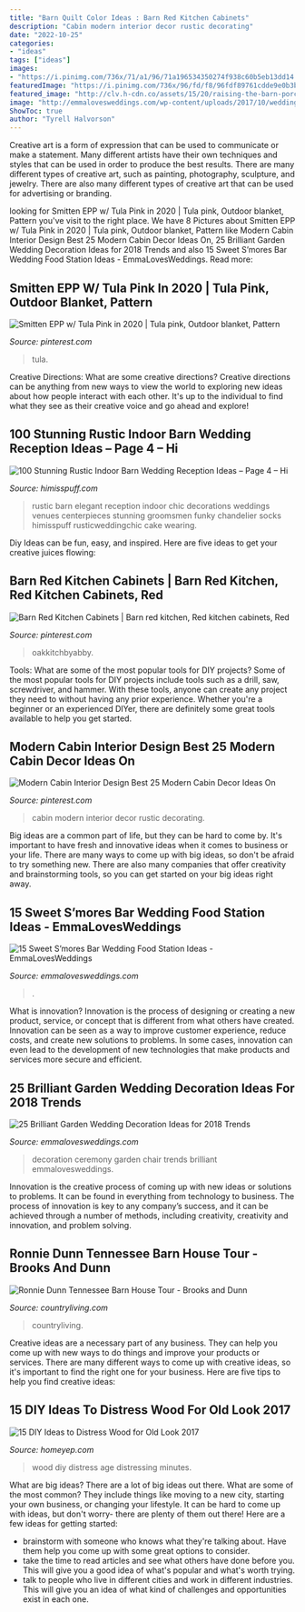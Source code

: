 ```yaml
---
title: "Barn Quilt Color Ideas : Barn Red Kitchen Cabinets"
description: "Cabin modern interior decor rustic decorating"
date: "2022-10-25"
categories:
- "ideas"
tags: ["ideas"]
images:
- "https://i.pinimg.com/736x/71/a1/96/71a196534350274f938c60b5eb13dd14.jpg"
featuredImage: "https://i.pinimg.com/736x/96/fd/f8/96fdf89761cdde9e0b3b37c40e69da62.jpg"
featured_image: "http://clv.h-cdn.co/assets/15/20/raising-the-barn-porch-0615.jpg"
image: "http://emmalovesweddings.com/wp-content/uploads/2017/10/wedding-chair-decoration-ideas-for-ceremony.jpg"
ShowToc: true
author: "Tyrell Halvorson"
---
```



Creative art is a form of expression that can be used to communicate or make a statement. Many different artists have their own techniques and styles that can be used in order to produce the best results. There are many different types of creative art, such as painting, photography, sculpture, and jewelry. There are also many different types of creative art that can be used for advertising or branding.

	

		
looking for Smitten EPP w/ Tula Pink in 2020 | Tula pink, Outdoor blanket, Pattern you've visit to the right place. We have 8 Pictures about Smitten EPP w/ Tula Pink in 2020 | Tula pink, Outdoor blanket, Pattern like Modern Cabin Interior Design Best 25 Modern Cabin Decor Ideas On, 25 Brilliant Garden Wedding Decoration Ideas for 2018 Trends and also 15 Sweet S’mores Bar Wedding Food Station Ideas - EmmaLovesWeddings. Read more:
		
    
## Smitten EPP W/ Tula Pink In 2020 | Tula Pink, Outdoor Blanket, Pattern

<img loading=lazy src="https://i.pinimg.com/736x/71/a1/96/71a196534350274f938c60b5eb13dd14.jpg" onerror="this.onerror=null;this.src='https://tse3.mm.bing.net/th?id=OIP.x58tm2exR98vfRGGPffkMQHaJ4&amp;pid=15.1';" alt="Smitten EPP w/ Tula Pink in 2020 | Tula pink, Outdoor blanket, Pattern">

_Source: pinterest.com_

>tula. 

	

Creative Directions: What are some creative directions?
Creative directions can be anything from new ways to view the world to exploring new ideas about how people interact with each other. It's up to the individual to find what they see as their creative voice and go ahead and explore!

    
## 100 Stunning Rustic Indoor Barn Wedding Reception Ideas – Page 4 – Hi

<img loading=lazy src="https://www.himisspuff.com/wp-content/uploads/2016/04/Elegant-Rustic-Barn-Wedding-Reception-Ideas.jpg" onerror="this.onerror=null;this.src='https://tse1.mm.bing.net/th?id=OIP.2q4vFMvPVJWmDxKalJw0OwHaLH&amp;pid=15.1';" alt="100 Stunning Rustic Indoor Barn Wedding Reception Ideas – Page 4 – Hi">

_Source: himisspuff.com_

>rustic barn elegant reception indoor chic decorations weddings venues centerpieces stunning groomsmen funky chandelier socks himisspuff rusticweddingchic cake wearing. 

	

Diy Ideas can be fun, easy, and inspired. Here are five ideas to get your creative juices flowing:

    
## Barn Red Kitchen Cabinets | Barn Red Kitchen, Red Kitchen Cabinets, Red

<img loading=lazy src="https://i.pinimg.com/736x/d9/23/40/d9234008f5ead934456731dd9b674d69.jpg" onerror="this.onerror=null;this.src='https://tse1.mm.bing.net/th?id=OIP.rFHnHLtJLPsXMRSmQI-6AwHaF7&amp;pid=15.1';" alt="Barn Red Kitchen Cabinets | Barn red kitchen, Red kitchen cabinets, Red">

_Source: pinterest.com_

>oakkitchbyabby. 

	

Tools: What are some of the most popular tools for DIY projects?
Some of the most popular tools for DIY projects include tools such as a drill, saw, screwdriver, and hammer. With these tools, anyone can create any project they need to without having any prior experience. Whether you're a beginner or an experienced DIYer, there are definitely some great tools available to help you get started.

    
## Modern Cabin Interior Design Best 25 Modern Cabin Decor Ideas On

<img loading=lazy src="https://i.pinimg.com/736x/96/fd/f8/96fdf89761cdde9e0b3b37c40e69da62.jpg" onerror="this.onerror=null;this.src='https://tse3.mm.bing.net/th?id=OIP.8L4DegvrYuWP13UdpITpegHaKG&amp;pid=15.1';" alt="Modern Cabin Interior Design Best 25 Modern Cabin Decor Ideas On">

_Source: pinterest.com_

>cabin modern interior decor rustic decorating. 

	

Big ideas are a common part of life, but they can be hard to come by. It's important to have fresh and innovative ideas when it comes to business or your life. There are many ways to come up with big ideas, so don't be afraid to try something new. There are also many companies that offer creativity and brainstorming tools, so you can get started on your big ideas right away.

    
## 15 Sweet S’mores Bar Wedding Food Station Ideas - EmmaLovesWeddings

<img loading=lazy src="http://emmalovesweddings.com/wp-content/uploads/2017/12/rustic-wedding-S’mores-Bar-food-station-ideas.jpg" onerror="this.onerror=null;this.src='https://tse3.mm.bing.net/th?id=OIP.AVrMEatUPCxMQsncehdkywHaLH&amp;pid=15.1';" alt="15 Sweet S’mores Bar Wedding Food Station Ideas - EmmaLovesWeddings">

_Source: emmalovesweddings.com_

>. 

	

What is innovation?
Innovation is the process of designing or creating a new product, service, or concept that is different from what others have created. Innovation can be seen as a way to improve customer experience, reduce costs, and create new solutions to problems. In some cases, innovation can even lead to the development of new technologies that make products and services more secure and efficient.

    
## 25 Brilliant Garden Wedding Decoration Ideas For 2018 Trends

<img loading=lazy src="http://emmalovesweddings.com/wp-content/uploads/2017/10/wedding-chair-decoration-ideas-for-ceremony.jpg" onerror="this.onerror=null;this.src='https://tse4.mm.bing.net/th?id=OIP.BXYCNxc8aty_u1CPoNAs9gHaLH&amp;pid=15.1';" alt="25 Brilliant Garden Wedding Decoration Ideas for 2018 Trends">

_Source: emmalovesweddings.com_

>decoration ceremony garden chair trends brilliant emmalovesweddings. 

	

Innovation is the creative process of coming up with new ideas or solutions to problems. It can be found in everything from technology to business. The process of innovation is key to any company’s success, and it can be achieved through a number of methods, including creativity, creativity and innovation, and problem solving.

    
## Ronnie Dunn Tennessee Barn House Tour - Brooks And Dunn

<img loading=lazy src="http://clv.h-cdn.co/assets/15/20/raising-the-barn-porch-0615.jpg" onerror="this.onerror=null;this.src='https://tse1.mm.bing.net/th?id=OIP.3zArdtvWdkkPU7_6vIKGDAHaJ4&amp;pid=15.1';" alt="Ronnie Dunn Tennessee Barn House Tour - Brooks and Dunn">

_Source: countryliving.com_

>countryliving. 

	

Creative ideas are a necessary part of any business. They can help you come up with new ways to do things and improve your products or services. There are many different ways to come up with creative ideas, so it's important to find the right one for your business. Here are five tips to help you find creative ideas: 

    
## 15 DIY Ideas To Distress Wood For Old Look 2017

<img loading=lazy src="http://homeyep.com/wp-content/uploads/2017/07/wood-distressing/4-wood-distressing-diy-ideas-tutorials.jpg" onerror="this.onerror=null;this.src='https://tse3.mm.bing.net/th?id=OIP.QAxbOitPbJaVwvhpRAidpwHaLE&amp;pid=15.1';" alt="15 DIY Ideas to Distress Wood for Old Look 2017">

_Source: homeyep.com_

>wood diy distress age distressing minutes. 

	

What are big ideas?
There are a lot of big ideas out there. What are some of the most common? They include things like moving to a new city, starting your own business, or changing your lifestyle. It can be hard to come up with ideas, but don't worry- there are plenty of them out there! Here are a few ideas for getting started: 
- brainstorm with someone who knows what they're talking about. Have them help you come up with some great options to consider. 
- take the time to read articles and see what others have done before you. This will give you a good idea of what's popular and what's worth trying. 
- talk to people who live in different cities and work in different industries. This will give you an idea of what kind of challenges and opportunities exist in each one.

